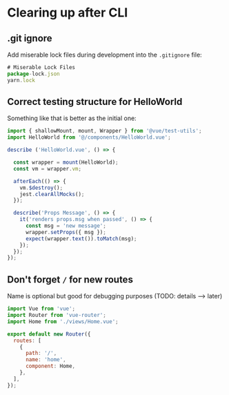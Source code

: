 # Clearing up after CLI 

## .git ignore

Add miserable lock files during development into the `.gitignore` file:

```jsx
# Miserable Lock Files
package-lock.json
yarn.lock
```

## Correct testing structure for HelloWorld

Something like that is better as the initial one:

```jsx
import { shallowMount, mount, Wrapper } from '@vue/test-utils';
import HelloWorld from '@/components/HelloWorld.vue';

describe ('HelloWorld.vue', () => {

  const wrapper = mount(HelloWorld);
  const vm = wrapper.vm;

  afterEach(() => {
    vm.$destroy();
    jest.clearAllMocks();
  });

  describe('Props Message', () => {
    it('renders props.msg when passed', () => {
      const msg = 'new message';
      wrapper.setProps({ msg });
      expect(wrapper.text()).toMatch(msg);
    });
  });
});
```

## Don't forget `/` for new routes

Name is optional but good for debugging purposes (TODO: details --> later)

```jsx
import Vue from 'vue';
import Router from 'vue-router';
import Home from './views/Home.vue';

export default new Router({
  routes: [
    {
      path: '/',
      name: 'home',
      component: Home,
    },
  ],
});
```
